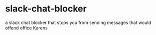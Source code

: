 # slack-chat-blocker
a slack chat blocker that stops you from sending messages that would offend office Karens
